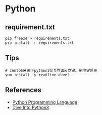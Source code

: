 # Python

## requirement.txt

```
pip freeze > requirements.txt
pip install -r requirements.txt
```

## Tips

```
# CentOS系统下python3交互界面反向键、删除键启用
yum install -y readline-devel
```

## References

+ [Python Programming Language](https://www.geeksforgeeks.org/python-programming-language/)
+ [Dive Into Python3](http://bigsec.net/b52/dive-into-python3/index.html)

